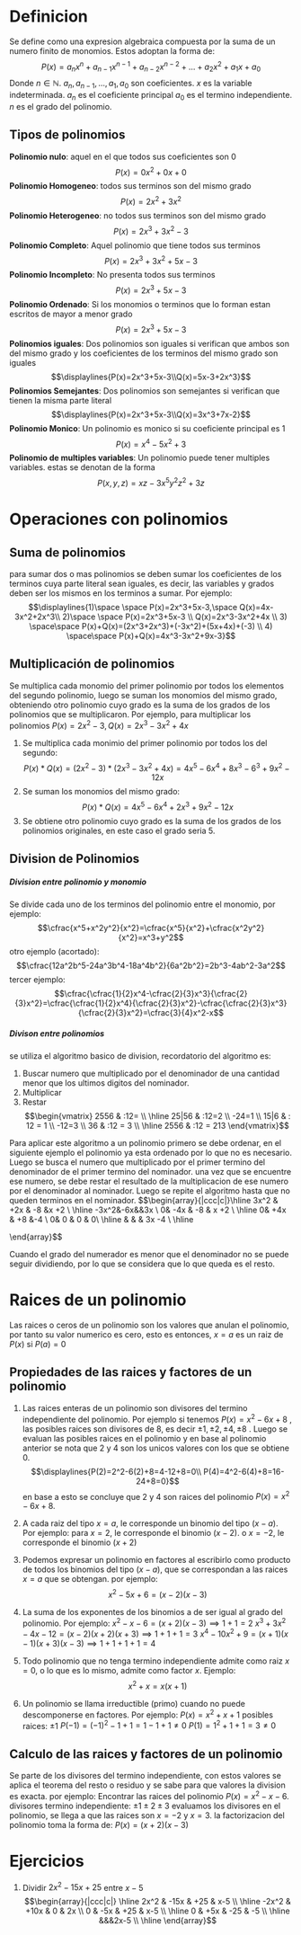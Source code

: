 # Definicion
Se define como una expresion algebraica compuesta por la suma de un numero finito de monomios. Estos adoptan la forma de:
$$P(x)=a_nx^n+a_{n-1}x^{n-1}+a_{n-2}x^{n-2}+...+a_2x^2+a_1x+a_0$$
Donde $n\in\mathbb{N}$.
$a_n,a_{n-1},...,a_1,a_0$ son coeficientes.
$x$ es la variable indeterminada.
$a_n$ es el coeficiente principal
$a_0$ es el termino independiente.
$n$ es el grado del polinomio.

## Tipos de polinomios
**Polinomio nulo**: aquel en el que todos sus coeficientes son 0 $$P(x)=0x^2+0x+0$$
**Polinomio Homogeneo**: todos sus terminos son del mismo grado $$P(x)=2x^2+3x^2$$
**Polinomio Heterogeneo**: no todos sus terminos son del mismo grado $$P(x)=2x^3+3x^2-3$$
**Polinomio Completo**: Aquel polinomio que tiene todos sus terminos $$P(x)=2x^3+3x^2+5x-3$$
**Polinomio Incompleto**: No presenta todos sus terminos $$P(x)=2x^3+5x-3$$ 
**Polinomio Ordenado**: Si los monomios o terminos que lo forman estan escritos de mayor a menor grado $$P(x)=2x^3+5x-3$$
**Polinomios iguales**: Dos polinomios son iguales si verifican que ambos son del mismo grado y los coeficientes de los terminos del mismo grado son iguales $$\displaylines{P(x)=2x^3+5x-3\\Q(x)=5x-3+2x^3}$$
**Polinomios Semejantes**: Dos polinomios son semejantes si verifican que tienen la misma parte literal $$\displaylines{P(x)=2x^3+5x-3\\Q(x)=3x^3+7x-2}$$
**Polinomio Monico**: Un polinomio es monico si su coeficiente principal es 1 $$P(x)=x^4-5x^2+3$$
**Polinomio de multiples variables**: Un polinomio puede tener multiples variables. estas se denotan de la forma $$P(x,y,z)=xz-3x^5y^2z^2+3z$$
# Operaciones con polinomios
## Suma de polinomios
para sumar dos o mas polinomios se deben sumar los coeficientes de los terminos cuya parte literal sean iguales, es decir, las variables y grados deben ser los mismos en los terminos a sumar. Por ejemplo: $$\displaylines{1)\space \space P(x)=2x^3+5x-3,\space Q(x)=4x-3x^2+2x^3\\ 2)\space \space P(x)=2x^3+5x-3 \\ Q(x)=2x^3-3x^2+4x \\ 3) \space\space P(x)+Q(x)=(2x^3+2x^3)+(-3x^2)+(5x+4x)+(-3) \\ 4) \space\space P(x)+Q(x)=4x^3-3x^2+9x-3}$$

## Multiplicación de polinomios

Se multiplica cada monomio del primer polinomio por todos los elementos del segundo polinomio, luego se suman los monomios del mismo grado, obteniendo otro polinomio cuyo grado es la suma de los grados de los polinomios que se multiplicaron. Por ejemplo, para multiplicar los polinomios $P(x)=2x^2-3,Q(x)=2x^3-3x^2+4x$ 
1) Se multiplica cada monimio del primer polinomio por todos los del segundo: $$P(x)*Q(x)=(2x^2-3)*(2x^3-3x^2+4x)=4x^5-6x^4+8x^3-6^3+9x^2-12x$$
2) Se suman los monomios del mismo grado: $$P(x)*Q(x)=4x^5-6x^4+2x^3+9x^2-12x$$
3) Se obtiene otro polinomio cuyo grado es la suma de los grados de los polinomios originales, en este caso el grado seria 5.

## Division de Polinomios
##### Division entre polinomio y monomio
Se divide cada uno de los terminos del polinomio entre el monomio, por ejemplo: $$\cfrac{x^5+x^2y^2}{x^2}=\cfrac{x^5}{x^2}+\cfrac{x^2y^2}{x^2}=x^3+y^2$$
otro ejemplo (acortado): $$\cfrac{12a^2b^5-24a^3b^4-18a^4b^2}{6a^2b^2}=2b^3-4ab^2-3a^2$$
tercer ejemplo: $$\cfrac{\cfrac{1}{2}x^4-\cfrac{2}{3}x^3}{\cfrac{2}{3}x^2}=\cfrac{\cfrac{1}{2}x^4}{\cfrac{2}{3}x^2}-\cfrac{\cfrac{2}{3}x^3}{\cfrac{2}{3}x^2}=\cfrac{3}{4}x^2-x$$
##### Divison entre polinomios
se utiliza el algoritmo basico de division, recordatorio del algoritmo es:
1) Buscar numero que multiplicado por el denominador de una cantidad menor que los ultimos digitos del nominador.
2) Multiplicar
3) Restar
$$\begin{vmatrix}
	2556 & :12= \\ \hline
	25|56 & :12=2 \\
	-24=1  \\
	15|6 & : 12 = 1 \\
	-12=3 \\
	36 & :12 = 3 \\ \hline
	2556 & :12 = 213
\end{vmatrix}$$

Para aplicar este algoritmo a un polinomio primero se debe ordenar, en el siguiente ejemplo el polinomio ya esta ordenado por lo que no es necesario. Luego se busca el numero que multiplicado por el primer termino del denominador de el primer termino del nominador. una vez que se encuentre ese numero, se debe restar el resultado de la multiplicacion de ese numero por el denominador al nominador. Luego se repite el algoritmo hasta que no queden terminos en el nominador.
 $$\begin{array}{|ccc|c|}\hline
	3x^2 & +2x & -8 &x +2 \\ \hline
	-3x^2&-6x&&3x \\
	0& -4x & -8 & x  +2 \\ \hline
	0& +4x & +8 &-4 \\
	0&  0  &  0  & 0\\ \hline
	 &  &  & 3x -4 \\ \hline
	
 \end{array}$$

Cuando el grado del numerador es menor que el denominador no se puede seguir dividiendo, por lo que se considera que lo que queda es el resto.

# Raices de un polinomio
Las raices o ceros de un polinomio son los valores que anulan el polinomio, por tanto su valor numerico es cero, esto es entonces, $x=a$ es un raiz de $P(x)$ si $P(a)=0$ 

## Propiedades de las raices y factores de un polinomio
1) Las raices enteras de un polinomio son divisores del termino independiente del polinomio. Por ejemplo si tenemos $P(x)=x^2-6x+8$ , las posibles raices son divisores de 8, es decir  $\pm1,\pm2,\pm4,\pm8$ . Luego se evaluan las posibles raices en el polinomio y en base al polinomio anterior se nota que 2 y 4 son los unicos valores con los que se obtiene 0. $$\displaylines{P(2)=2^2-6(2)+8=4-12+8=0\\ P(4)=4^2-6(4)+8=16-24+8=0}$$
	en base a esto se concluye que 2 y 4 son raices del polinomio $P(x)=x^2-6x+8$.

2) A cada raiz del tipo $x=a$, le corresponde un binomio del tipo $(x-a)$.
	Por ejemplo: para $x=2$, le corresponde el binomio $(x-2)$.
	o $x=-2$, le corresponde el binomio $(x+2)$

3) Podemos expresar un polinomio en  factores al escribirlo como producto de todos los binomios del tipo $(x-a)$, que se correspondan a las raices $x=a$ que se obtengan.
	por ejemplo:$$x^2-5x+6=(x-2)(x-3)$$
4) La suma de los exponentes de los binomios a de ser igual al grado del polinomio. Por ejemplo: 
	$x^2-x-6=(x+2)(x-3)\implies1+1=2$ 
	$x^3+3x^2-4x-12=(x-2)(x+2)(x+3)\implies1+1+1=3$
	$x^4-10x^2+9=(x+1)(x-1)(x+3)(x-3)\implies1+1+1+1=4$

5) Todo polinomio que no tenga termino independiente admite como raiz $x=0$, o lo que es lo mismo, admite como factor $x$. Ejemplo:$$x^2+x=x(x+1)$$
6) Un polinomio se llama irreductible (primo) cuando no puede descomponerse en factores. Por ejemplo:
	$P(x)=x^2+x+1$
	posibles raices: $\pm1$
	$P(-1)=(-1)^2-1+1=1-1+1\not=0$
	$P(1)=1^2+1+1=3\not=0$
	
## Calculo de las raices y factores de un polinomio
Se parte de los divisores del termino independiente, con estos valores se aplica el teorema del resto o residuo y se sabe para que valores la division es exacta. por ejemplo: 
Encontrar las raices del polinomio $P(x)=x^2-x-6$.
divisores termino independiente: $\pm1\pm2\pm3$
evaluamos los divisores en el polinomio, se llega a que las raices son $x=-2$ y $x=3$.
la factorizacion del polinomio toma la forma de: $P(x)=(x+2)(x-3)$




# Ejercicios
1) Dividir $2x^2-15x+25$ entre $x-5$
$$\begin{array}{|ccc|c|} \hline
2x^2 & -15x & +25 & x-5 \\ \hline
-2x^2 & +10x &  0  & 2x \\
0 & -5x & +25 & x-5 \\ \hline
0 & +5x & -25 & -5 \\ \hline
&&&2x-5 \\ \hline
\end{array}$$
